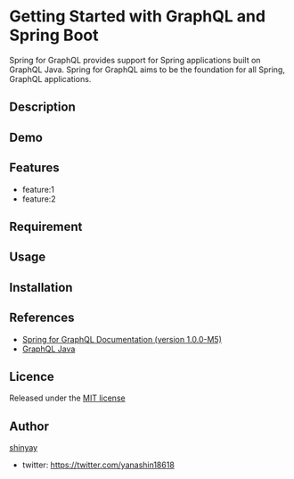 # Getting Started with GraphQL and Spring Boot

Spring for GraphQL provides support for Spring applications built on GraphQL Java.
Spring for GraphQL aims to be the foundation for all Spring, GraphQL applications.

## Description

## Demo

## Features

- feature:1
- feature:2

## Requirement

## Usage

## Installation

## References

- [Spring for GraphQL Documentation (version 1.0.0-M5)](https://docs.spring.io/spring-graphql/docs/1.0.0-M5/reference/html/)
- [GraphQL Java](https://www.graphql-java.com/)

## Licence

Released under the [MIT license](https://gist.githubusercontent.com/shinyay/56e54ee4c0e22db8211e05e70a63247e/raw/34c6fdd50d54aa8e23560c296424aeb61599aa71/LICENSE)

## Author

[shinyay](https://github.com/shinyay)
- twitter: https://twitter.com/yanashin18618
